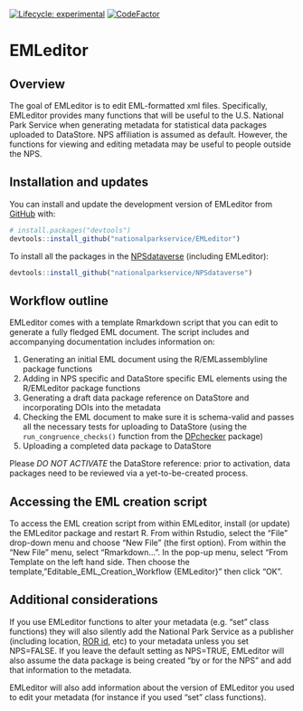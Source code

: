 
<!-- README.md is generated from README.Rmd. Please edit that file -->
<!-- badges: start -->

[![Lifecycle:
experimental](https://img.shields.io/badge/lifecycle-experimental-orange.svg)](https://www.tidyverse.org/lifecycle/#experimental)
[![CodeFactor](https://www.codefactor.io/repository/github/roblbaker/emleditor/badge)](https://www.codefactor.io/repository/github/roblbaker/emleditor)

<!-- badges: end -->

# EMLeditor

## Overview

The goal of EMLeditor is to edit EML-formatted xml files. Specifically,
EMLeditor provides many functions that will be useful to the U.S.
National Park Service when generating metadata for statistical data
packages uploaded to DataStore. NPS affiliation is assumed as default.
However, the functions for viewing and editing metadata may be useful to
people outside the NPS.

## Installation and updates

You can install and update the development version of EMLeditor from
[GitHub](https://github.com/) with:

``` r
# install.packages("devtools")
devtools::install_github("nationalparkservice/EMLeditor")
```

To install all the packages in the
[NPSdataverse](https://github.com/nationalparkservice/NPSdataverse)
(including EMLeditor):

``` r
devtools::install_github("nationalparkservice/NPSdataverse")
```

## Workflow outline

EMLeditor comes with a template Rmarkdown script that you can edit to
generate a fully fledged EML document. The script includes and
accompanying documentation includes information on:

1)  Generating an initial EML document using the R/EMLassemblyline
    package functions
2)  Adding in NPS specific and DataStore specific EML elements using the
    R/EMLeditor package functions
3)  Generating a draft data package reference on DataStore and
    incorporating DOIs into the metadata
4)  Checking the EML document to make sure it is schema-valid and passes
    all the necessary tests for uploading to DataStore (using the
    `run_congruence_checks()` function from the
    [DPchecker](https://nationalparkservice.github.io/DPchecker/)
    package)
5)  Uploading a completed data package to DataStore

Please *DO NOT ACTIVATE* the DataStore reference: prior to activation,
data packages need to be reviewed via a yet-to-be-created process.

## Accessing the EML creation script

To access the EML creation script from within EMLeditor, install (or
update) the EMLeditor package and restart R. From within Rstudio, select
the “File” drop-down menu and choose “New File” (the first option). From
within the “New File” menu, select “Rmarkdown…”. In the pop-up menu,
select “From Template on the left hand side. Then choose the
template,”Editable_EML_Creation_Workflow {EMLeditor}” then click “OK”.

## Additional considerations

If you use EMLeditor functions to alter your metadata (e.g. “set” class
functions) they will also silently add the National Park Service as a
publisher (including location, [ROR id](https://ror.org/), etc) to your
metadata unless you set NPS=FALSE. If you leave the default setting as
NPS=TRUE, EMLeditor will also assume the data package is being created
“by or for the NPS” and add that information to the metadata.

EMLeditor will also add information about the version of EMLeditor you
used to edit your metadata (for instance if you used “set” class
functions).
